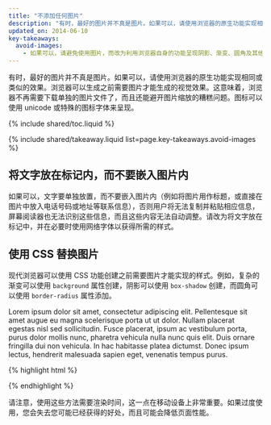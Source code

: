 ```yaml
---
title: "不添加任何图片"
description: "有时，最好的图片并不真是图片。如果可以，请使用浏览器的原生功能实现相同或类似的效果。"
updated_on: 2014-06-10
key-takeaways:
  avoid-images:
    - 如果可以，请避免使用图片，而改为利用浏览器自身的功能呈现阴影、渐变、圆角及其他效果。
---
```


<p class="intro">
  有时，最好的图片并不真是图片。如果可以，请使用浏览器的原生功能实现相同或类似的效果。浏览器可以生成之前需要图片才能生成的视觉效果。这意味着，浏览器不再需要下载单独的图片文件了，而且还能避开图片缩放的糟糕问题。图标可以使用 unicode 或特殊的图标字体来呈现。
</p>


{% include shared/toc.liquid %}


{% include shared/takeaway.liquid list=page.key-takeaways.avoid-images %}

## 将文字放在标记内，而不要嵌入图片内

如果可以，文字要单独放置，而不要嵌入图片内（例如将图片用作标题，或直接在图片中放入电话号码或地址等联系信息），否则用户将无法复制并粘贴相应信息，屏幕阅读器也无法识别这些信息，而且这些内容无法自动调整。请改为将文字放在标记中，并在必要时使用网络字体以获得所需的样式。

## 使用 CSS 替换图片

现代浏览器可以使用 CSS 功能创建之前需要图片才能实现的样式。例如，复杂的渐变可以使用 <code>background</code> 属性创建，阴影可以使用 <code>box-shadow</code> 创建，而圆角可以使用 <code>border-radius</code> 属性添加。

<p id="noImage">
Lorem ipsum dolor sit amet, consectetur adipiscing elit. Pellentesque sit 
amet augue eu magna scelerisque porta ut ut dolor. Nullam placerat egestas 
nisl sed sollicitudin. Fusce placerat, ipsum ac vestibulum porta, purus 
dolor mollis nunc, pharetra vehicula nulla nunc quis elit. Duis ornare 
fringilla dui non vehicula. In hac habitasse platea dictumst. Donec 
ipsum lectus, hendrerit malesuada sapien eget, venenatis tempus purus.
</p>

{% highlight html %}
<style>
  div#noImage {
    color: white;
    border-radius: 5px;
    box-shadow: 5px 5px 4px 0 rgba(9,130,154,0.2);
    background: linear-gradient(rgba(9, 130, 154, 1), rgba(9, 130, 154, 0.5));
  }
</style>
{% endhighlight %}

请注意，使用这些方法需要渲染时间，这一点在移动设备上非常重要。如果过度使用，您会失去您可能已经获得的好处，而且可能会降低页面性能。




